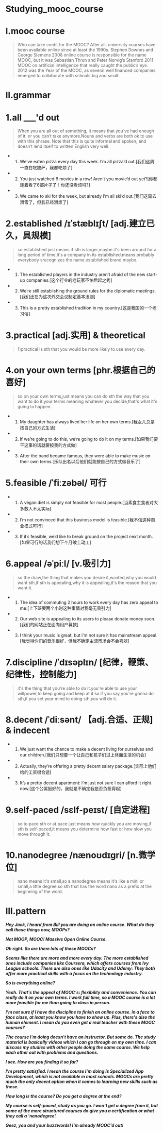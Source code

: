 # Studying_mooc_course
# I.mooc course
> Who can take credit for the MOOC? After all, university courses have been available online since at least the 1990s. Stephen Downes and George Siemens 2008 online course is responsible for the name MOOC, but it was Sebastian Thrun and Peter Norvig’s Stanford 2011 MOOC on artificial intelligence that really caught the public’s eye. 2012 was the Year of the MOOC, as several well financed companies emerged to collaborate with schools big and small.

# II.grammar
# 1.all ___'d out
> When you are all out of something, it means that you’ve had enough of it, or you can’t take anymore.Nouns and verbs are both ok to use with this phrase. Note that this is quite informal and spoken, and doesn’t lend itself to written English very well.

- 1. We’ve eaten pizza every day this week. I’m all pizza’d out.[我们这周一直在吃披萨，我都吃烦了]

- 2. You just watched 6 movies in a row! Aren’t you movie’d out yet?[你都连着看了6部片子了！你还没看烦吗?]

- 3. We came to ski for the week, but already I’m all ski’d out.[我们这周去滑雪了，但我已经滑烦了]

# 2.established /ɪˈstæblɪʃt/ [adj.建立已久，具规模]
> so established just means if sth is larger,maybe it's been around for a long period of time,it's a company in its established.means probably everybody srecognizes the name.established brand maybe.

- 1. The established players in the industry aren’t afraid of the new start-up companies.[这个行业的老玩家不怕后起之秀]

- 2. We’re still establishing the ground rules for the diplomatic meetings.[我们还在为这次外交会议制定基本法则]

- 3. This is a pretty established tradition in my country.[这是我国的一个老习俗]

# 3.practical [adj.实用] & theoretical 
> 1)practical is sth that you would be more likely to use every day.

# 4.on your own terms [phr.根据自己的喜好]
> so on your own terms,just means you can do sth the way that you want to do it.your terms meaning whatever you decide,that's what it's going to happen.

- 1. My daughter has always lived her life on her own terms.[我女儿总是按自己的方式生活]

- 2. If we’re going to do this, we’re going to do it on my terms.[如果我们要干这事的话就要按我的方式做]

- 3. After the band became famous, they were able to make music on their own terms.[乐队出名以后他们就能按自己的方式做音乐了]

# 5.feasible /ˈfiːzəbəl/ 可行
- 1. A vegan diet is simply not feasible for most people.[当素食主食者对大多数人不太实际]

- 2. I’m not convinced that this business model is feasible.[我不信这种商业模式可行]

- 3. If it’s feasible, we’d like to break ground on the project next month.[如果可行的话我们想下个月破土动工]

# 6.appeal /əˈpiːl/ [v.吸引力]
> so the draw,the thing that makes you desire it,wanted,why you would want sth,if sth is appealing,why it is appealing,it's the reason that you want it.

- 1. The idea of commuting 2 hours to work every day has zero appeal to me.[上下班要两个小时这种事情对我毫无吸引力]

- 2. Our web site is appealing to its users to please donate money soon.[我们的网站正在面向用户募款]

- 3. I think your music is great, but I’m not sure it has mainstream appeal.[我觉得你们的音乐很好，但我不确定主流市场会不会喜欢]

# 7.discipline /ˈdɪsəplɪn/ [纪律，鞭策、纪律性，控制能力]
> it's the thing that you're able to do it.you're able to use your willpower,to keep going and keep at it.so if you say you're gonna do sth,if you set your mind to doing sth,you will do it.

# 8.decent /ˈdiːsənt/ 【adj.合适、正规] & indecent 
- 1. We just want the chance to make a decent living for ourselves and our children.[我们只想要一个让自己和孩子们过上体面生活的机会]

- 2. Actually, they’re offering a pretty decent salary package.[实际上他们给的工资很合适]

- 3. It’s a pretty decent apartment: I’m just not sure I can afford it right now.[这个公寓挺好的，我就是不确定我是否负担得起]

# 9.self-paced /sɛlf-peɪst/ [自定进程]
> so to pace sth or at pace just means how quickly you are moving,if sth is self-paced,it means you determine how fast or how slow you move through it.

# 10.nanodegree /nænoʊdɪgri/ [n.微学位]
> nano means it's small,so a nanodegree means it's like a mini or small,a little degree.so sth that has the word nano as a prefix at the beginning of the word.

# III.pattern
***Hey Jack, I heard from Bill you are doing an online course. What do they call those things now, MOOPs?***

***Not MOOP, MOOC! Massive Open Online Course.***

***Oh right. So are there lots of these MOOCs?***

***Seems like there are more and more every day. The more established ones include companies like Coursera, which offers courses from Ivy League schools. There are also ones like Udacity and Udemy: They both offer more practical skills with a focus on the technology industry.***

***So is everything online?***

***Yeah. That's the appeal of MOOC's: flexibility and convenience. You can really do it on your own terms. I work full time, so a MOOC course is a lot more feasible for me than going to class in person.***

***I'm not sure if I have the discipline to finish an online course. In a face to face class, at least you know you have to show up. Plus, there's also the human element. I mean do you even get a real teacher with these MOOC courses?***

***The course I'm doing doesn't have an instructor. But some do. The study material is basically videos which I can go through on my own time. I can discuss my studies with other people doing the same course. We help each other out with problems and questions.***

***I see. How are you finding it so far?***

***I'm pretty satisfied. I mean the course I'm doing is Specialized App Development, which is not available in most schools. MOOCs are pretty much the only decent option when it comes to learning new skills such as these.***

***How long is the course? Do you get a degree at the end?***

***My course is self-paced, study as you go. I won't get a degree from it, but some of the more structured courses do give you a certification or what they call a 'nanodegree'.***

***Geez, you and your buzzwords! I'm already MOOC'd out!***







